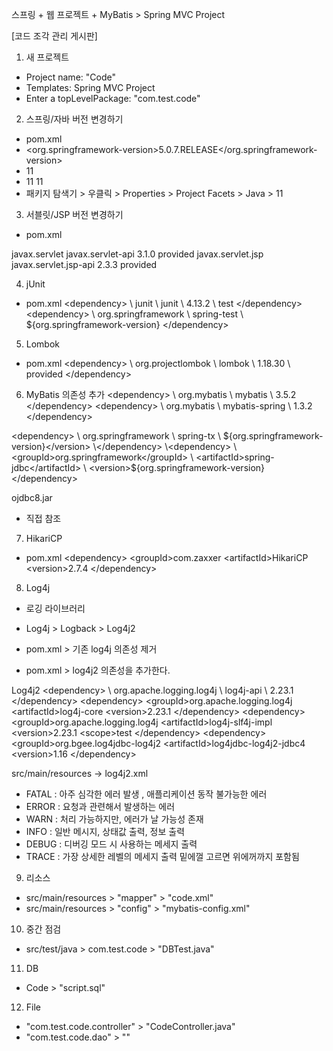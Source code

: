 스프링 + 웹 프로젝트 + MyBatis > Spring MVC Project

[코드 조각 관리 게시판]

1. 새 프로젝트
- Project name: "Code"
- Templates: Spring MVC Project
- Enter a topLevelPackage: "com.test.code"

2. 스프링/자바 버전 변경하기
- pom.xml
- <org.springframework-version>5.0.7.RELEASE</org.springframework-version>
- <java-version>11</java-version>
- <source>11</source>
  <target>11</target>
- 패키지 탐색기 > 우클릭 > Properties > Project Facets > Java > 11

3. 서블릿/JSP 버전 변경하기
- pom.xml
<dependency>
	<groupId>javax.servlet</groupId>
	<artifactId>javax.servlet-api</artifactId>
	<version>3.1.0</version>
	<scope>provided</scope>
</dependency>
<dependency>
	<groupId>javax.servlet.jsp</groupId>
	<artifactId>javax.servlet.jsp-api</artifactId>
	<version>2.3.3</version>
	<scope>provided</scope>
</dependency>

4. jUnit
- pom.xml
\<dependency>
\	<groupId>junit</groupId>
\	<artifactId>junit</artifactId>
\	<version>4.13.2</version>
\	<scope>test</scope>
\</dependency>
\<dependency>
\	<groupId>org.springframework</groupId>
\	<artifactId>spring-test</artifactId>
\	<version>${org.springframework-version}</version>
\</dependency>

5. Lombok
- pom.xml
\<dependency>
\    <groupId>org.projectlombok</groupId>
\    <artifactId>lombok</artifactId>
\    <version>1.18.30</version>
\    <scope>provided</scope>
\</dependency>

6. MyBatis 의존성 추가
\<dependency>
\	<groupId>org.mybatis</groupId>
\	<artifactId>mybatis</artifactId>
\	<version>3.5.2</version>
\</dependency>
\<dependency>
\	<groupId>org.mybatis</groupId>
\	<artifactId>mybatis-spring</artifactId>
\	<version>1.3.2</version>
\</dependency>

\<dependency>
\	<groupId>org.springframework</groupId>
\	<artifactId>spring-tx</artifactId>
\	<version>${org.springframework-version}</version>
\</dependency>
\<dependency>
	\<groupId>org.springframework</groupId>
\	<artifactId>spring-jdbc</artifactId>
\	<version>${org.springframework-version}</version>
\</dependency>

ojdbc8.jar
- 직접 참조

7. HikariCP
- pom.xml
\<dependency>
	\<groupId>com.zaxxer</groupId>
	\<artifactId>HikariCP</artifactId>
	\<version>2.7.4</version>
\</dependency>



8. Log4j
- 로깅 라이브러리
- Log4j \>  Logback \> Log4j2 

- pom.xml \> 기존 log4j 의존성 제거  
- pom.xml > log4j2 의존성을 추가한다.

Log4j2 
		\<dependency>
\			<groupId>org.apache.logging.log4j</groupId>
\			<artifactId>log4j-api</artifactId>
\			<version>2.23.1</version>
		\</dependency>
		\<dependency>
			\<groupId>org.apache.logging.log4j</groupId>
			\<artifactId>log4j-core</artifactId>
			\<version>2.23.1</version>
		\</dependency>
		\<dependency>
			\<groupId>org.apache.logging.log4j</groupId>
			\<artifactId>log4j-slf4j-impl</artifactId>
			\<version>2.23.1</version>
			\<scope>test</scope>
		\</dependency>
		\<dependency>
			\<groupId>org.bgee.log4jdbc-log4j2</groupId>
			\<artifactId>log4jdbc-log4j2-jdbc4</artifactId>
			\<version>1.16</version>
		\</dependency>


src/main/resources -> log4j2.xml 

- FATAL : 아주 심각한 에러 발생 , 애플리케이션 동작 불가능한 에러  
- ERROR : 요청과 관련해서 발생하는 에러 
- WARN : 처리 가능하지만, 에러가 날 가능성 존재 
- INFO : 일반 메시지, 상태값 출력, 정보 출력
- DEBUG : 디버깅 모드 시 사용하는 메세지 출력 
- TRACE : 가장 상세한 레벨의 메세지 출력 
밑에껄 고르면 위에꺼까지 포함됨 


9. 리소스
- src/main/resources > "mapper" > "code.xml"
- src/main/resources > "config" > "mybatis-config.xml"

10. 중간 점검 
- src/test/java > com.test.code > "DBTest.java"

11. DB
- Code > "script.sql"

12. File
- "com.test.code.controller" > "CodeController.java"
- "com.test.code.dao" > ""